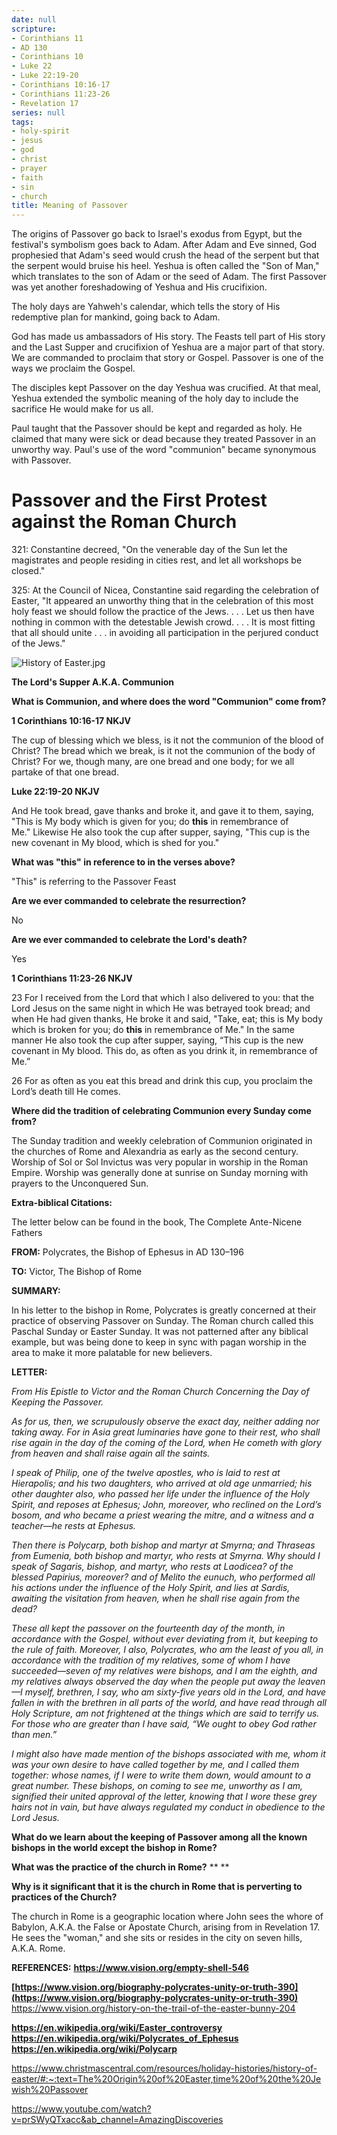 ```yaml
---
date: null
scripture:
- Corinthians 11
- AD 130
- Corinthians 10
- Luke 22
- Luke 22:19-20
- Corinthians 10:16-17
- Corinthians 11:23-26
- Revelation 17
series: null
tags:
- holy-spirit
- jesus
- god
- christ
- prayer
- faith
- sin
- church
title: Meaning of Passover
---
```




The origins of Passover go back to Israel's exodus from Egypt, but the festival's symbolism goes back to Adam. After Adam and Eve sinned, God prophesied that Adam's seed would crush the head of the serpent but that the serpent would bruise his heel. Yeshua is often called the "Son of Man," which translates to the son of Adam or the seed of Adam. The first Passover was yet another foreshadowing of Yeshua and His crucifixion.

The holy days are Yahweh's calendar, which tells the story of His redemptive plan for mankind, going back to Adam.

God has made us ambassadors of His story. The Feasts tell part of His story and the Last Supper and crucifixion of Yeshua are a major part of that story. We are commanded to proclaim that story or Gospel. Passover is one of the ways we proclaim the Gospel.

The disciples kept Passover on the day Yeshua was crucified. At that meal, Yeshua extended the symbolic meaning of the holy day to include the sacrifice He would make for us all. 

Paul taught that the Passover should be kept and regarded as holy. He claimed that many were sick or dead because they treated Passover in an unworthy way. Paul's use of the word "communion" became synonymous with Passover.

# Passover and the First Protest against the Roman Church

321: Constantine decreed, "On the venerable day of the Sun let the magistrates and people residing in cities rest, and let all workshops be closed."

325: At the Council of Nicea, Constantine said regarding the celebration of Easter, "It appeared an unworthy thing that in the celebration of this most holy feast we should follow the practice of the Jews. . . . Let us then have nothing in common with the detestable Jewish crowd. . . . It is most fitting that all should unite . . . in avoiding all participation in the perjured conduct of the Jews."

![History of Easter.jpg](History%20of%20Easter.jpg)


**The Lord's Supper A.K.A. Communion**

**What is Communion, and where does the word "Communion" come from?**

**1 Corinthians 10:16-17 NKJV**

The cup of blessing which we bless, is it not the communion of the blood of Christ? The bread which we break, is it not the communion of the body of Christ? For we, though many, are one bread and one body; for we all partake of that one bread.

**Luke 22:19-20 NKJV**

And He took bread, gave thanks and broke it, and gave it to them, saying, "This is My body which is given for you; do **this** in remembrance of Me." Likewise He also took the cup after supper, saying, "This cup is the new covenant in My blood, which is shed for you."

**What was "this" in reference to in the verses above?**

"This" is referring to the Passover Feast

**Are we ever commanded to celebrate the resurrection?**

No

**Are we ever commanded to celebrate the Lord's death?**

Yes

**1 Corinthians 11:23-26 NKJV**

23 For I received from the Lord that which I also delivered to you: that the Lord Jesus on the same night in which He was betrayed took bread; and when He had given thanks, He broke it and said, "Take, eat; this is My body which is broken for you; do **this** in remembrance of Me." In the same manner He also took the cup after supper, saying, “This cup is the new covenant in My blood. This do, as often as you drink it, in remembrance of Me.”

26 For as often as you eat this bread and drink this cup, you proclaim the Lord’s death till He comes.

**Where did the tradition of celebrating Communion every Sunday come from?**

The Sunday tradition and weekly celebration of Communion originated in the churches of Rome and Alexandria as early as the second century. Worship of Sol or Sol Invictus was very popular in worship in the Roman Empire. Worship was generally done at sunrise on Sunday morning with prayers to the Unconquered Sun.

**Extra-biblical Citations:**

The letter below can be found in the book, The Complete Ante-Nicene Fathers

**FROM:**
Polycrates, the Bishop of Ephesus in AD 130–196

**TO:**
Victor, The Bishop of Rome

**SUMMARY:**

In his letter to the bishop in Rome, Polycrates is greatly concerned at their practice of observing Passover on Sunday. The Roman church called this Paschal Sunday or Easter Sunday. It was not patterned after any biblical example, but was being done to keep in sync with pagan worship in the area to make it more palatable for new believers.

**LETTER:**

*From His Epistle to Victor and the Roman Church Concerning the Day of Keeping the Passover.*

*As for us, then, we scrupulously observe the exact day, neither adding nor taking away. For in Asia great luminaries have gone to their rest, who shall rise again in the day of the coming of the Lord, when He cometh with glory from heaven and shall raise again all the saints.*

*I speak of Philip, one of the twelve apostles, who is laid to rest at Hierapolis; and his two daughters, who arrived at old age unmarried; his other daughter also, who passed her life under the influence of the Holy Spirit, and reposes at Ephesus; John, moreover, who reclined on the Lord’s bosom, and who became a priest wearing the mitre, and a witness and a teacher—he rests at Ephesus.*

*Then there is Polycarp, both bishop and martyr at Smyrna; and Thraseas from Eumenia, both bishop and martyr, who rests at Smyrna. Why should I speak of Sagaris, bishop, and martyr, who rests at Laodicea? of the blessed Papirius, moreover? and of Melito the eunuch, who performed all his actions under the influence of the Holy Spirit, and lies at Sardis, awaiting the visitation from heaven, when he shall rise again from the dead?*

*These all kept the passover on the fourteenth day of the month, in accordance with the Gospel, without ever deviating from it, but keeping to the rule of faith. Moreover, I also, Polycrates, who am the least of you all, in accordance with the tradition of my relatives, some of whom I have succeeded—seven of my relatives were bishops, and I am the eighth, and my relatives always observed the day when the people put away the leaven—I myself, brethren, I say, who am sixty-five years old in the Lord, and have fallen in with the brethren in all parts of the world, and have read through all Holy Scripture, am not frightened at the things which are said to terrify us. For those who are greater than I have said, “We ought to obey God rather than men.”*

*I might also have made mention of the bishops associated with me, whom it was your own desire to have called together by me, and I called them together: whose names, if I were to write them down, would amount to a great number. These bishops, on coming to see me, unworthy as I am, signified their united approval of the letter, knowing that I wore these grey hairs not in vain, but have always regulated my conduct in obedience to the Lord Jesus.*

**What do we learn about the keeping of Passover among all the known bishops in the world except the bishop in Rome?**

**What was the practice of the church in Rome?**
**
**

**Why is it significant that it is the church in Rome that is perverting to practices of the Church?**

The church in Rome is a geographic location where John sees the whore of Babylon, A.K.A. the False or Apostate Church, arising from in Revelation 17. He sees the "woman," and she sits or resides in the city on seven hills, A.K.A. Rome.

**REFERENCES:**
**https://www.vision.org/empty-shell-546**

**[https://www.vision.org/biography-polycrates-unity-or-truth-390﻿﻿](https://www.vision.org/biography-polycrates-unity-or-truth-390)**
https://www.vision.org/history-on-the-trail-of-the-easter-bunny-204﻿


**https://en.wikipedia.org/wiki/Easter_controversy﻿**
**https://en.wikipedia.org/wiki/Polycrates_of_Ephesus﻿**
**https://en.wikipedia.org/wiki/Polycarp﻿**

https://www.christmascentral.com/resources/holiday-histories/history-of-easter/#:~:text=The%20Origin%20of%20Easter,time%20of%20the%20Jewish%20Passover

https://www.youtube.com/watch?v=prSWyQTxacc&ab_channel=AmazingDiscoveries